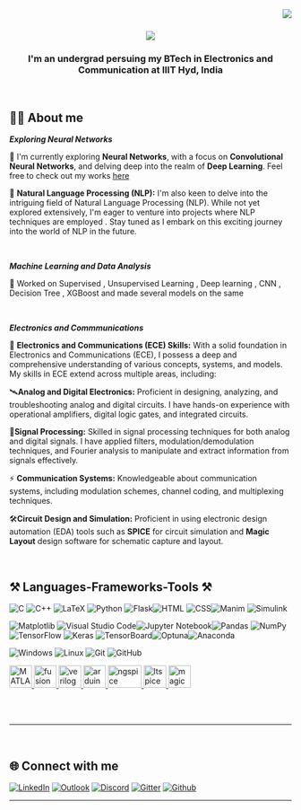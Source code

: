 <img align="right" src="https://visitor-badge.laobi.icu/badge?page_id=salesp07.salesp07" />

<h1 align="center">
    <img src="https://readme-typing-svg.herokuapp.com/?font=Righteous&size=35&center=true&vCenter=true&width=500&height=70&duration=4000&lines=Hi+There!+👋;+I'm+Aniruth+Suresh!" />
</h1>

<h3 align="center">I'm an undergrad persuing my BTech in Electronics and Communication at IIIT Hyd, India</h3>

<br/>

## 👨‍💻 About me


***Exploring Neural Networks***

🔭 I'm currently exploring **Neural Networks**, with a focus on **Convolutional Neural Networks**, and delving deep into the realm of **Deep Learning**. Feel free to check out my works [here](https://github.com/AniruthSuresh?tab=repositories)

 💬 **Natural Language Processing (NLP):** I'm also keen to delve into the intriguing field of Natural Language Processing (NLP). While not yet explored extensively, I'm eager to venture into projects where NLP techniques are employed . Stay tuned as I embark on this exciting journey into the world of NLP in the future.


<br/>


***Machine Learning and Data Analysis***

 🌱 Worked on Supervised , Unsupervised Learning , Deep learning , CNN , Decision Tree , XGBoost and made several models on the same 

<br/>
 
***Electronics and Commmunications***

🔌 **Electronics and Communications (ECE) Skills:**
With a solid foundation in Electronics and Communications (ECE), I possess a deep and comprehensive understanding of various concepts, systems, and models. My skills in ECE extend across multiple areas, including:

🛰️**Analog and Digital Electronics:** Proficient in designing, analyzing, and troubleshooting analog and digital circuits. I have hands-on experience with operational amplifiers, digital logic gates, and integrated circuits.

📶**Signal Processing:** Skilled in signal processing techniques for both analog and digital signals. I have applied filters, modulation/demodulation techniques, and Fourier analysis to manipulate and extract information from signals effectively.

⚡️ **Communication Systems:** Knowledgeable about communication systems, including modulation schemes, channel coding, and multiplexing techniques.

🛠️**Circuit Design and Simulation:** Proficient in using electronic design automation (EDA) tools such as **SPICE** for circuit simulation and **Magic Layout** design software for schematic capture and layout.

<br/>



 
<h2 align="left">⚒️ Languages-Frameworks-Tools ⚒️</h2>

![C](https://img.shields.io/badge/c-%2300599C.svg?style=for-the-badge&logo=c&logoColor=white) ![C++](https://img.shields.io/badge/c++-%2300599C.svg?style=for-the-badge&logo=c%2B%2B&logoColor=white) ![LaTeX](https://img.shields.io/badge/latex-%23008080.svg?style=for-the-badge&logo=latex&logoColor=white)  ![Python](https://img.shields.io/badge/python-3670A0?style=for-the-badge&logo=python&logoColor=ffdd54) ![Flask](https://img.shields.io/badge/flask-%23000000.svg?style=for-the-badge&logo=flask&logoColor=white)![HTML](https://img.shields.io/badge/HTML-%23E34F26.svg?style=for-the-badge&logo=html5&logoColor=white) ![CSS](https://img.shields.io/badge/CSS-%231572B6.svg?style=for-the-badge&logo=css3&logoColor=white)![Manim](https://img.shields.io/badge/Manim-%2312100E.svg?style=for-the-badge&logo=manim&logoColor=white)
![Simulink](https://img.shields.io/badge/Simulink-%230097D7.svg?style=for-the-badge&logo=simulink&logoColor=white)




![Matplotlib](https://img.shields.io/badge/Matplotlib-%23ffffff.svg?style=for-the-badge&logo=Matplotlib&logoColor=black) ![Visual Studio Code](https://img.shields.io/badge/Visual%20Studio%20Code-0078d7.svg?style=for-the-badge&logo=visual-studio-code&logoColor=white)![Jupyter Notebook](https://img.shields.io/badge/jupyter-%23FA0F00.svg?style=for-the-badge&logo=jupyter&logoColor=white)![Pandas](https://img.shields.io/badge/Pandas-%23150458.svg?style=for-the-badge&logo=pandas&logoColor=white) ![NumPy](https://img.shields.io/badge/NumPy-%23013243.svg?style=for-the-badge&logo=numpy&logoColor=white) ![TensorFlow](https://img.shields.io/badge/TensorFlow-%23FF6F00.svg?style=for-the-badge&logo=TensorFlow&logoColor=white) ![Keras](https://img.shields.io/badge/Keras-%23D00000.svg?style=for-the-badge&logo=Keras&logoColor=white) ![TensorBoard](https://img.shields.io/badge/TensorBoard-%23007ACC.svg?style=for-the-badge&logo=TensorFlow&logoColor=white)![Optuna](https://img.shields.io/badge/Optuna-%236B5B95.svg?style=for-the-badge&logo=Optuna&logoColor=white)![Anaconda](https://img.shields.io/badge/Anaconda-44A833?style=for-the-badge&logo=anaconda&logoColor=white)






![Windows](https://img.shields.io/badge/Windows-0078D6?style=for-the-badge&logo=windows&logoColor=white) ![Linux](https://img.shields.io/badge/Linux-FCC624?style=for-the-badge&logo=linux&logoColor=black) ![Git](https://img.shields.io/badge/git-%23F05033.svg?style=for-the-badge&logo=git&logoColor=white) 	![GitHub](https://img.shields.io/badge/github-%23121011.svg?style=for-the-badge&logo=github&logoColor=white)

<a href="https://in.mathworks.com/products/matlab.html" target="_blank" rel="noreferrer"> 
  <img src="https://user-images.githubusercontent.com/94699627/229367195-64099daa-0dbc-49bf-9bf1-232470ce2f06.png" alt="MATLAB" width="40" height="40"/> 
</a> 

<a href="https://www.autodesk.in/products/fusion-360/" target="_blank" rel="noreferrer"> 
  <img src="https://user-images.githubusercontent.com/94699627/229367673-3141acd7-2d79-4e54-b59a-2fecd257fba7.png" alt="fusion360" width="40" height="40"/> 
  </a> 
  
<a href="https://www.verilog.com/" target="_blank" rel="noreferrer"> 
  <img src="https://user-images.githubusercontent.com/94699627/229367114-8aaaf6f4-85c8-4c71-8fa1-9f916d1dd3da.png" alt="verilog" width="40" height="40"/> 
  </a> 

  
<a href="https://www.arduino.cc/" target="_blank" rel="noreferrer"> 
    <img src="https://user-images.githubusercontent.com/94699627/229367392-5568b926-b23c-4516-b0c7-d558eda34a2f.png" alt="arduino" width="40" height="40"/> 
  </a> 

<a href="https://ngspice.sourceforge.io//" target="_blank" rel="noreferrer"> 
  <img src="https://upload.wikimedia.org/wikipedia/commons/a/ad/Ngspice_logo.jpg" alt="ngspice" width="60" height="40"/> 
</a>

<a href="https://www.analog.com/en/resources/design-tools-and-calculators/ltspice-simulator.html/" target="_blank" rel="noreferrer"> 
  <img src="https://preview.redd.it/x6gnx2y78vy51.png?auto=webp&s=c04eb53c3a4e2b47757538d36996f0fc3a4cdc4f" alt="ltspice" width="40" height="40"/> 
</a>

<a href="http://opencircuitdesign.com/magic/" target="_blank" rel="noreferrer"> 
  <img src="http://opencircuitdesign.com/magic/giffiles/magic_7_4_screen.gif" alt="magic" width="40" height="40"/> 
</a>

<br/><br/>

<hr/>

<br/>

 </div>
 <h2 align="left"> 🌐 Connect with me</h2>

[![LinkedIn](https://img.shields.io/badge/LinkedIn-0077B5?style=for-the-badge&logo=linkedin&logoColor=white)](https://www.linkedin.com/in/aniruth-suresh/) 
[![Outlook](https://img.shields.io/badge/Microsoft_Outlook-0078D4?style=for-the-badge&logo=microsoft-outlook&logoColor=white)](mailto:brahad.kokad@research.iiit.ac.in)
[![Discord](https://img.shields.io/static/v1?style=for-the-badge&message=Discord&color=5865F2&logo=Discord&logoColor=FFFFFF&label=)](https://discordapp.com/users/607419297358282754)
[![Gitter](https://img.shields.io/static/v1?style=for-the-badge&message=Gitter&color=ED1965&logo=Gitter&logoColor=FFFFFF&label=)](https://matrix.to/#/@brahad316:gitter.im)
[![Github](https://img.shields.io/badge/GitHub-100000?style=for-the-badge&logo=github&logoColor=white)](https://github.com/brahad316)

</div>

 <hr/>

<br/>
